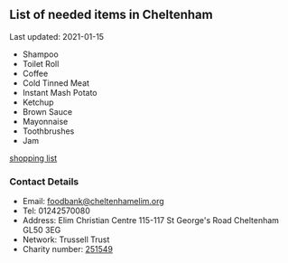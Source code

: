 <!-- summary_marker starts -->
## List of needed items in Cheltenham

Last updated: 2021-01-15

- Shampoo
- Toilet Roll
- Coffee
- Cold Tinned Meat
- Instant Mash Potato
- Ketchup
- Brown Sauce
- Mayonnaise
- Toothbrushes
- Jam
<!-- summary_marker ends -->

[shopping list](https://cheltenham.foodbank.org.uk/give-help/donate-food/)

### Contact Details

<!-- contact_marker starts -->
- Email: foodbank@cheltenhamelim.org
- Tel: 01242570080
- Address: Elim Christian Centre 115-117 St George's Road Cheltenham GL50 3EG
- Network: Trussell Trust
- Charity number: [251549](https://register-of-charities.charitycommission.gov.uk/charity-details/?regid=251549&subid=0)
<!-- contact_marker ends -->
